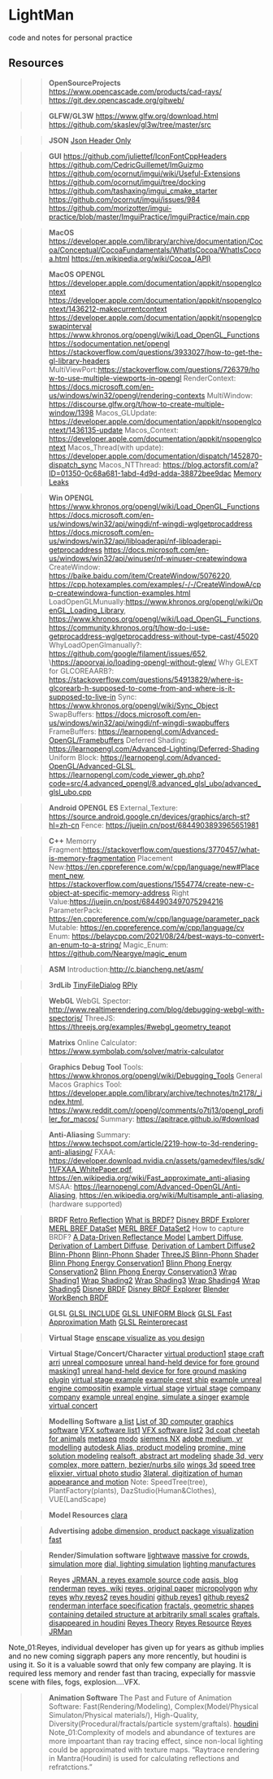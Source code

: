 # LightMan

code and notes for personal practice 

## Resources

>>**OpenSourceProjects**
https://www.opencascade.com/products/cad-rays/
https://git.dev.opencascade.org/gitweb/

>>**GLFW/GL3W**
https://www.glfw.org/download.html
https://github.com/skaslev/gl3w/tree/master/src

>>**JSON**
[Json Header Only](https://github.com/nlohmann/json)

>>**GUI**
https://github.com/juliettef/IconFontCppHeaders
https://github.com/CedricGuillemet/ImGuizmo
https://github.com/ocornut/imgui/wiki/Useful-Extensions
https://github.com/ocornut/imgui/tree/docking
https://github.com/tashaxing/imgui_cmake_starter
https://github.com/ocornut/imgui/issues/984
https://github.com/morizotter/imgui-practice/blob/master/ImguiPractice/ImguiPractice/main.cpp

>>**MacOS**
https://developer.apple.com/library/archive/documentation/Cocoa/Conceptual/CocoaFundamentals/WhatIsCocoa/WhatIsCocoa.html
https://en.wikipedia.org/wiki/Cocoa_(API)

>>**MacOS OPENGL**
https://developer.apple.com/documentation/appkit/nsopenglcontext
https://developer.apple.com/documentation/appkit/nsopenglcontext/1436212-makecurrentcontext
https://developer.apple.com/documentation/appkit/nsopenglcpswapinterval
https://www.khronos.org/opengl/wiki/Load_OpenGL_Functions
https://sodocumentation.net/opengl
https://stackoverflow.com/questions/3933027/how-to-get-the-gl-library-headers
MultiViewPort:https://stackoverflow.com/questions/726379/how-to-use-multiple-viewports-in-opengl
RenderContext: https://docs.microsoft.com/en-us/windows/win32/opengl/rendering-contexts
MultiWindow: https://discourse.glfw.org/t/how-to-create-multiple-window/1398
Macos_GLUpdate: https://developer.apple.com/documentation/appkit/nsopenglcontext/1436135-update
Macos_Context: https://developer.apple.com/documentation/appkit/nsopenglcontext
Macos_Thread(with update): https://developer.apple.com/documentation/dispatch/1452870-dispatch_sync
Macos_NTThread: https://blog.actorsfit.com/a?ID=01350-0c68a681-1abd-4d9d-adda-38872bee9dac
[Memory Leaks](https://help.apple.com/instruments/mac/current/#/dev022f987b)


>>**Win OPENGL**
https://www.khronos.org/opengl/wiki/Load_OpenGL_Functions
https://docs.microsoft.com/en-us/windows/win32/api/wingdi/nf-wingdi-wglgetprocaddress
https://docs.microsoft.com/en-us/windows/win32/api/libloaderapi/nf-libloaderapi-getprocaddress
https://docs.microsoft.com/en-us/windows/win32/api/winuser/nf-winuser-createwindowa
CreateWindow: https://baike.baidu.com/item/CreateWindow/5076220, https://cpp.hotexamples.com/examples/-/-/CreateWindowA/cpp-createwindowa-function-examples.html
LoadOpenGLMunually:https://www.khronos.org/opengl/wiki/OpenGL_Loading_Library, https://www.khronos.org/opengl/wiki/Load_OpenGL_Functions, https://community.khronos.org/t/how-do-i-use-getprocaddress-wglgetprocaddress-without-type-cast/45020
WhyLoadOpenGlmanually?: https://github.com/google/filament/issues/652, \https://apoorvaj.io/loading-opengl-without-glew/
Why GLEXT for GLCOREAARB?: https://stackoverflow.com/questions/54913829/where-is-glcorearb-h-supposed-to-come-from-and-where-is-it-supposed-to-live-in
Sync: https://www.khronos.org/opengl/wiki/Sync_Object
SwapBuffers: https://docs.microsoft.com/en-us/windows/win32/api/wingdi/nf-wingdi-swapbuffers
FrameBuffers: https://learnopengl.com/Advanced-OpenGL/Framebuffers
Deferred Shading: https://learnopengl.com/Advanced-Lighting/Deferred-Shading
Uniform Block: https://learnopengl.com/Advanced-OpenGL/Advanced-GLSL, https://learnopengl.com/code_viewer_gh.php?code=src/4.advanced_opengl/8.advanced_glsl_ubo/advanced_glsl_ubo.cpp

>>**Android OPENGL ES**
External_Texture: https://source.android.google.cn/devices/graphics/arch-st?hl=zh-cn
Fence: https://juejin.cn/post/6844903893965651981

>>**C++**
Memorry Fragment:https://stackoverflow.com/questions/3770457/what-is-memory-fragmentation
Placement New:https://en.cppreference.com/w/cpp/language/new#Placement_new, https://stackoverflow.com/questions/1554774/create-new-c-object-at-specific-memory-address
Right Value:https://juejin.cn/post/6844903497075294216
ParameterPack: https://en.cppreference.com/w/cpp/language/parameter_pack
Mutable: https://en.cppreference.com/w/cpp/language/cv
Enum: https://belaycpp.com/2021/08/24/best-ways-to-convert-an-enum-to-a-string/
Magic_Enum: https://github.com/Neargye/magic_enum

>>**ASM**
Introduction:http://c.biancheng.net/asm/

>>**3rdLib**
[TinyFileDialog](https://github.com/native-toolkit/tinyfiledialogs)
[RPly](https://w3.impa.br/~diego/software/rply/)

>>**WebGL**
WebGL Spector: http://www.realtimerendering.com/blog/debugging-webgl-with-spectorjs/
ThreeJS: https://threejs.org/examples/#webgl_geometry_teapot

>>**Matrixs**
Online Calculator: https://www.symbolab.com/solver/matrix-calculator

>>**Graphics Debug Tool**
Tools: https://www.khronos.org/opengl/wiki/Debugging_Tools
General Macos Graphics Tool: https://developer.apple.com/library/archive/technotes/tn2178/_index.html,
https://www.reddit.com/r/opengl/comments/o7tj13/opengl_profiler_for_macos/
Summary: https://apitrace.github.io/#download

>>**Anti-Aliasing**
Summary: https://www.techspot.com/article/2219-how-to-3d-rendering-anti-aliasing/
FXAA: https://developer.download.nvidia.cn/assets/gamedev/files/sdk/11/FXAA_WhitePaper.pdf, https://en.wikipedia.org/wiki/Fast_approximate_anti-aliasing
MSAA: https://learnopengl.com/Advanced-OpenGL/Anti-Aliasing, https://en.wikipedia.org/wiki/Multisample_anti-aliasing, (hardware supported)

>>**BRDF**
[Retro Reflection](https://www.roadvista.com/retroreflection/)
[What is BRDF?](http://wiki.nuaj.net/index.php?title=BRDF)
[Disney BRDF Explorer](https://github.com/wdas/brdf)
[MERL BREF DataSet](https://cdfg.csail.mit.edu/wojciech/brdfdatabase)
[MERL BREF DataSet2](https://www.merl.com/brdf/)
How to capture BRDF? [A Data-Driven Reflectance Model](http://www.csbio.unc.edu/mcmillan/pubs/sig03_matusik.pdf)
[Lambert  Diffuse](https://en.wikipedia.org/wiki/Lambertian_reflectance), [Derivation of Lambert Diffuse](https://www.scratchapixel.com/lessons/3d-basic-rendering/introduction-to-shading/diffuse-lambertian-shading), [Derivation of Lambert Diffuse2](https://sakibsaikia.github.io/graphics/2019/09/10/Deriving-Lambertian-BRDF-From-First-Principles.html)
[Blinn-Phonn](https://en.wikipedia.org/wiki/Blinn%E2%80%93Phong_reflection_model)
[Blinn-Phonn Shader](https://learnopengl.com/code_viewer.php?code=advanced-lighting/blinn_phong&type=fragment)
[ThreeJS Blinn-Phonn Shader](https://threejs.org/examples/#webgl_geometry_teapot)
[Blinn Phong Energy Conservation1](https://www.rorydriscoll.com/2009/01/25/energy-conservation-in-games/)
[Blinn Phong Energy Conservation2](http://www.farbrausch.de/~fg/stuff/phong.pdf)
[Blinn Phong Energy Conservation3](http://www.thetenthplanet.de/archives/255)
[Wrap Shading1](https://blog.csdn.net/pianpiansq/article/details/74453602)
[Wrap Shading2](https://www.cnblogs.com/cpxnet/p/6075353.html)
[Wrap Shading3](https://developer.nvidia.com/gpugems/gpugems/part-iii-materials/chapter-16-real-time-approximations-subsurface-scattering)
[Wrap Shading4](https://blog.selfshadow.com/2011/12/31/righting-wrap-part-1/)
[Wrap Shading5](https://www.iro.umontreal.ca/~derek/files/jgt_wrap.pdf)
[Disney BRDF](https://github.com/knightcrawler25/GLSL-PathTracer/blob/bcdd44e25298bcb39162c679e03710680afb90d5/src/shaders/common/disney.glsl)
[Disney BRDF Explorer](https://github.com/wdas/brdf/blob/main/src/brdfs/disney.brdf)
[Blender WorkBench BRDF](https://github.com/blender/blender/blob/master/source/blender/draw/engines/workbench/shaders/workbench_world_light_lib.glsl)


>>**GLSL**
[GLSL INCLUDE](https://github.com/knightcrawler25/GLSL-PathTracer/blob/master/src/core/ShaderIncludes.h)
[GLSL UNIFORM Block](https://learnopengl.com/Advanced-OpenGL/Advanced-GLSL)
[GLSL Fast Approximation Math](https://github.com/michaldrobot/ShaderFastLibs/blob/master/ShaderFastMathLib.h)
[GLSL Reinterprecast](https://www.khronos.org/registry/OpenGL-Refpages/gl4/html/floatBitsToInt.xhtml)

>>**Virtual Stage**
[enscape visualize as you design](https://enscape3d.com/)

>>**Virtual Stage/Concert/Character**
[virtual production1](https://www.premiumbeat.com/blog/virtual-production-for-filmmakers/)
[stage craft](https://www.ilm.com/stagecraft/)
[arri](https://www.arri.com/cn?eid=registration&file_uid=12886)
[unreal composure](https://docs.unrealengine.com/4.27/en-US/WorkingWithMedia/IntegratingMedia/Composure/QuickStart/)
[unreal hand-held device for fore ground masking1](https://www.youtube.com/watch?v=had9wSFcoBI)
[unreal hand-held device for fore ground masking plugin](https://github.com/dpredie/OneEuroBlueprint)
[virtual stage example](https://vimeo.com/671300793?embedded=true&source=vimeo_logo&owner=5231721)
[example crest ship](https://www.youtube.com/watch?v=8YuaIwVbEZo)
[example unreal engine compositin](https://www.youtube.com/watch?v=Kd6Bx74LMSM)
[example virtual stage](https://www.youtube.com/watch?v=TWIKJuxa9zI)
[virtual stage](https://www.youtube.com/watch?v=24hUVZ9v_7o)
[company](https://x1-digital.com/)
[company](https://xitelabs.com/portfolio/grimesshinigamieyes/)
[example unreal engine, simulate a singer](https://www.youtube.com/watch?v=-4ZXuaHRx30)
[example virtual concert](https://www.youtube.com/watch?v=sjgs95eevgE)

>>**Modelling Software**
[a list](https://en.wikipedia.org/wiki/List_of_3D_modeling_software)
[List of 3D computer graphics software](https://en.wikipedia.org/wiki/List_of_3D_computer_graphics_software)
[VFX software list1](https://filmora.wondershare.com/video-editing-tips/best-special-effects-software.html)
[VFX software list2](https://www.videoconverterfactory.com/tips/best-vfx-software.html)
[3d coat](https://3dcoat.com/)
[cheetah for animals](https://www.cheetah3d.com/)
[metaseq](https://metaseq.net/en/index.html)
[modo](https://www.foundry.com/products/modo)
[siemens NX](https://www.plm.automation.siemens.com/global/en/products/nx/)
[adobe medium, vr modelling](https://www.adobe.com/products/medium.html)
[autodesk Alias, product modeling](https://www.autodesk.com/products/alias-products/overview?term=1-YEAR&tab=subscription)
[promine, mine solution modeling](https://promine.com/)
[realsoft, abstract art modeling](http://www.realsoft.fi/)
[shade 3d, very complex, more pattern, bezier/nurbs ](https://shade3d.jp/en/)
[silo](https://www.nevercenter.com/silo/)
[wings 3d](http://www.wings3d.com/)
[speed tree](https://store.speedtree.com/)
[elixxier, virtual photo studio](https://www.elixxier.com/en/products/setalight3d.php)
[3lateral, digitization of human appearance and motion](https://www.3lateral.com/about-us.html)
Note: SpeedTree(tree), PlantFactory(plants), DazStudio(Human&Clothes), VUE(LandScape)

>>**Model Resources**
[clara](https://clara.io/)

>>**Advertising**
[adobe dimension, product package visualization fast](https://www.youtube.com/watch?v=bM-3PydkMBg)

>>**Render/Simulation software**
[lightwave](https://www.lightwave3d.com/products/)
[massive for crowds, simulation more](https://www.massivesoftware.com/massiveprime.html)
[dial, lighting simulation](https://www.dialux.com/en-GB/about-dial)
[lighting manufactures](https://www.lightingdirect.com/lighting-manufacturers/c3)

>>**Reyes**
[JRMAN, a reyes example source code](http://www.jrman.org/)
[aqsis, blog](http://www.aqsis.org/2015/08/15/Point_Based_Global_Illumination.html)
[renderman](https://renderman.pixar.com/)
[reyes, wiki](https://en.wikipedia.org/wiki/Reyes_rendering)
[reyes, original paper](https://graphics.pixar.com/library/Reyes/paper.pdf)
[micropolygon](https://en.wikipedia.org/wiki/Micropolygon)
[why reyes](https://3dcoat.com/forum/index.php?/topic/24557-micropolygon-vs-physically-renderer-houdini/)
[why reyes2](https://www.sidefx.com/forum/topic/19861/?page=1#post-93274)
[reyes houdini](https://www.sidefx.com/docs/houdini/render/understanding.html#mantra-s-rendering-pipeline)
[github reyes1](https://github.com/dpasca/RibTools)
[github reyes2](https://github.com/abstractalgo/reyes)
[renderman interface specification](https://en.wikipedia.org/wiki/RenderMan_Interface_Specification)
[fractals, geometric shapes containing detailed structure at arbitrarily small scales](https://en.wikipedia.org/wiki/Fractal)
[graftals, disappeared in houdini](https://www.cs.princeton.edu/courses/archive/fall00/cs426/lectures/npr/sld046.htm)
[Reyes Theory](http://www.steckles.com/reyes2.html)
[Reyes Resource](https://www.realtimerendering.com/blog/tag/reyes/)
[Reyes JRMan](https://www.jrman.org/)

Note_01:Reyes, individual developer has given up for years as github implies and no new coming siggraph papers any more rencently, but houdini is using it. So it is a valuable sowrd that only few company are playing. It is required less memory and render fast than tracing, expecially for massvie scene with files, fogs, explosion....VFX.


>>**Animation Software**
The Past and Future of Animation Software: Fast(Rendering/Modeling), Complex(Model/Physical Simulaton/Physical materials/), High-Quality, Diversity(Procedural/fractals/particle system/graftals).
[houdini](https://www.sidefx.com/)
Note_01:Complexity of models and abundance of textures are more impoartant than ray tracing effect, since non-local lighting could be approximated with texture maps. “Raytrace rendering in Mantra(Houdini) is used for calculating reflections and refratctions.”
